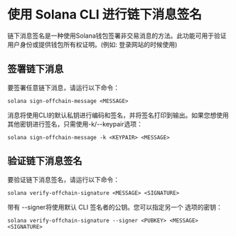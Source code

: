 # 使用 Solana CLI 进行链下消息签名


链下消息签名是一种使用Solana钱包签署非交易消息的方法。此功能可用于验证用户身份或提供钱包所有权证明。(例如: 登录网站的时候使用)

## 签署链下消息

要签署任意链下消息，请运行以下命令：

```
solana sign-offchain-message <MESSAGE>
```

消息将使用CLI的默认私钥进行编码和签名，并将签名打印到输出。如果您想使用其他密钥进行签名，只需使用-k/--keypair选项：

```
solana sign-offchain-message -k <KEYPAIR> <MESSAGE>
```
 
## 验证链下消息签名

要验证链下消息签名，请运行以下命令：

```
solana verify-offchain-signature <MESSAGE> <SIGNATURE>
```

带有 --signer将使用默认 CLI 签名者的公钥。您可以指定另一个 选项的密钥：

```
solana verify-offchain-signature --signer <PUBKEY> <MESSAGE> <SIGNATURE>
```